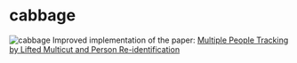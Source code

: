 # cabbage
![cabbage](https://user-images.githubusercontent.com/831215/32352134-3af56ab4-c020-11e7-8a6f-4476a25c6626.png)
Improved implementation of the paper: [Multiple People Tracking by Lifted Multicut and Person Re-identification](http://openaccess.thecvf.com/content_cvpr_2017/papers/Tang_Multiple_People_Tracking_CVPR_2017_paper.pdf)

